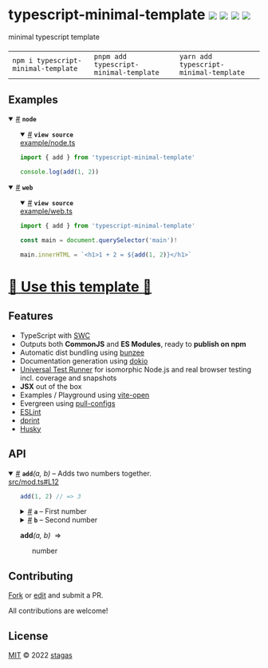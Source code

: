 <h1>
typescript-minimal-template <a href="https://npmjs.org/package/typescript-minimal-template"><img src="https://img.shields.io/badge/npm-v7.0.5-F00.svg?colorA=000"/></a> <a href="src"><img src="https://img.shields.io/badge/loc-2-FFF.svg?colorA=000"/></a> <a href="https://cdn.jsdelivr.net/npm/typescript-minimal-template@7.0.5/dist/typescript-minimal-template.min.js"><img src="https://img.shields.io/badge/brotli-92b-333.svg?colorA=000"/></a> <a href="LICENSE"><img src="https://img.shields.io/badge/license-MIT-F0B.svg?colorA=000"/></a>
</h1>

<p></p>

minimal typescript template

<h4>
<table><tr><td title="Triple click to select and copy paste">
<code>npm i typescript-minimal-template </code>
</td><td title="Triple click to select and copy paste">
<code>pnpm add typescript-minimal-template </code>
</td><td title="Triple click to select and copy paste">
<code>yarn add typescript-minimal-template</code>
</td></tr></table>
</h4>

## Examples

<details id="example$node" title="node" open><summary><span><a href="#example$node">#</a></span>  <code><strong>node</strong></code></summary>  <ul>    <details id="source$node" title="node source code" open><summary><span><a href="#source$node">#</a></span>  <code><strong>view source</strong></code></summary>  <a href="example/node.ts">example/node.ts</a>  <p>

```ts
import { add } from 'typescript-minimal-template'

console.log(add(1, 2))
```

</p>
</details></ul></details><details id="example$web" title="web" open><summary><span><a href="#example$web">#</a></span>  <code><strong>web</strong></code></summary>  <ul>    <details id="source$web" title="web source code" open><summary><span><a href="#source$web">#</a></span>  <code><strong>view source</strong></code></summary>  <a href="example/web.ts">example/web.ts</a>  <p>

```ts
import { add } from 'typescript-minimal-template'

const main = document.querySelector('main')!

main.innerHTML = `<h1>1 + 2 = ${add(1, 2)}</h1>`
```

</p>
</details></ul></details>

<h1><a href="https://github.com/stagas/typescript-minimal-template/generate">🥁 Use this template 🥁</a></h1>
<h2>Features</h2>
<ul>
<li>TypeScript with <a href="https://swc.rs/">SWC</a></li>
<li>Outputs both <strong>CommonJS</strong> and <strong>ES Modules</strong>, ready to <strong>publish on npm</strong></li>
<li>Automatic dist bundling using <a href="https://github.com/stagas/bunzee">bunzee</a></li>
<li>Documentation generation using <a href="https://github.com/stagas/dokio">dokio</a></li>
<li><a href="https://github.com/stagas/utr">Universal Test Runner</a> for isomorphic Node.js and real browser testing incl. coverage and snapshots</li>
<li><strong>JSX</strong> out of the box</li>
<li>Examples / Playground using <a href="https://github.com/stagas/vite-open">vite-open</a></li>
<li>Evergreen using <a href="https://github.com/stagas/pull-configs">pull-configs</a></li>
<li><a href="https://eslint.org/">ESLint</a></li>
<li><a href="https://dprint.dev/">dprint</a></li>
<li><a href="https://typicode.github.io/husky/">Husky</a></li>
</ul>

## API

<p>  <details id="add$1" title="Function" open><summary><span><a href="#add$1">#</a></span>  <code><strong>add</strong></code><em>(a, b)</em>     &ndash; Adds two numbers together.</summary>  <a href="src/mod.ts#L12">src/mod.ts#L12</a>  <ul>    <p>  <p>

```ts
add(1, 2) // => 3
```

</p>
  <details id="a$3" title="Parameter" ><summary><span><a href="#a$3">#</a></span>  <code><strong>a</strong></code>     &ndash; First number</summary>    <ul><p>number</p>        </ul></details><details id="b$4" title="Parameter" ><summary><span><a href="#b$4">#</a></span>  <code><strong>b</strong></code>     &ndash; Second number</summary>    <ul><p>number</p>        </ul></details>  <p><strong>add</strong><em>(a, b)</em>  &nbsp;=&gt;  <ul>number</ul></p></p>    </ul></details></p>

## Contributing

[Fork](https://github.com/stagas/typescript-minimal-template/fork) or [edit](https://github.dev/stagas/typescript-minimal-template) and submit a PR.

All contributions are welcome!

## License

<a href="LICENSE">MIT</a> &copy; 2022 [stagas](https://github.com/stagas)
